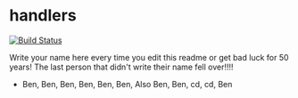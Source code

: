 # handlers

[![Build Status](https://travis-ci.org/atomisthqa/handlers.svg?branch=master)](https://travis-ci.org/atomisthqa/handlers)

Write your name here every time you edit this readme or get bad luck for 50 years! The last person that didn't write their name fell over!!!!

* Ben, Ben, Ben, Ben, Ben, Ben, Also Ben, Ben, cd, cd, Ben